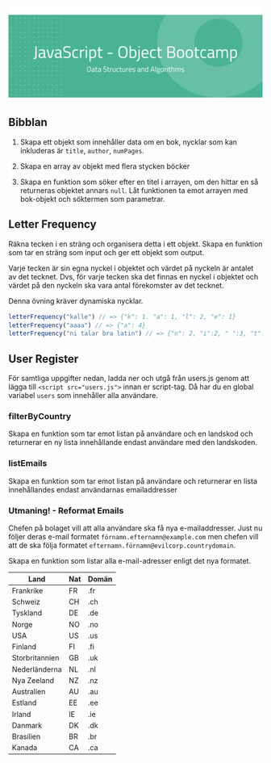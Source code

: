 ![](poster.png)

## Bibblan

1. Skapa ett objekt som innehåller data om en bok, nycklar som kan inkluderas är `title`, `author`, `numPages`.

2. Skapa en array av objekt med flera stycken böcker

3. Skapa en funktion som söker efter en titel i arrayen, om den hittar en så returneras objektet annars `null`. Låt funktionen ta emot arrayen med bok-objekt och söktermen som parametrar.


## Letter Frequency
Räkna tecken i en sträng och organisera detta i ett objekt.
Skapa en funktion som tar en sträng som input och ger ett objekt som output.

Varje tecken är sin egna nyckel i objektet och värdet på nyckeln är antalet av det tecknet. Dvs, för varje tecken ska det finnas en nyckel i objektet och värdet på den nyckeln ska vara antal förekomster av det tecknet.

Denna övning kräver dynamiska nycklar.

```js
letterFrequency("kalle") // => {"k": 1. "a": 1, "l": 2, "e": 1}
letterFrequency("aaaa") // => {"a": 4}
letterFrequency("ni talar bra latin") // => {"n": 2, "i":2, " ":3, "t":2, "a":4,"l": 2,"r":2", "b":1 }
```


## User Register
För samtliga uppgifter nedan, ladda ner och utgå från users.js genom att lägga till 
`<script src="users.js">` innan er script-tag. Då har du en global variabel `users` som innehåller alla användare.

### filterByCountry

Skapa en funktion som tar emot listan på användare och en landskod och returnerar en ny lista innehållande endast användare med den landskoden.

### listEmails

Skapa en funktion som tar emot listan på användare och returnerar en lista innehållandes endast användarnas emailaddresser

### Utmaning! - Reformat Emails
Chefen på bolaget vill att alla användare ska få nya e-mailaddresser.
Just nu följer deras e-mail formatet `förnamn.efternamn@example.com` 
men chefen vill att de ska följa formatet `efternamn.förnamn@evilcorp.countrydomain`.

Skapa en funktion som listar alla e-mail-adresser enligt det nya formatet.

| Land | Nat | Domän |
| ---- | ---- | ---- |
| Frankrike | FR | .fr |
| Schweiz | CH | .ch |
| Tyskland | DE | .de |
| Norge | NO | .no |
| USA | US | .us |
| Finland | FI | .fi |
| Storbritannien | GB | .uk |
| Nederländerna | NL | .nl |
| Nya Zeeland | NZ | .nz |
| Australien | AU | .au |
| Estland | EE | .ee |
| Irland | IE | .ie |
| Danmark | DK | .dk |
| Brasilien | BR | .br |
| Kanada | CA | .ca |
